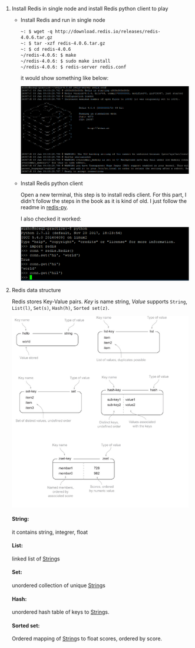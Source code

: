 1. Install Redis in single node and install Redis python client to play

    * Install Redis and run in single node
        ```
        ~: $ wget -q http://download.redis.io/releases/redis-4.0.6.tar.gz
        ~: $ tar -xzf redis-4.0.6.tar.gz
        ~: $ cd redis-4.0.6
        ~/redis-4.0.6: $ make
        ~/redis-4.0.6: $ sudo make install
        ~/redis-4.0.6: $ redis-server redis.conf
        ```

        it would show something like below:

        ![start redis server](./images/install-start-server.PNG)

    * Install Redis python client

        Open a new terminal, this step is to install redis client.
        For this part, I didn't follow the steps in the book as it is kind of old. I just follow the readme in [redis-py](https://github.com/andymccurdy/redis-py).

        I also checked it worked:

        ![test redis](./images/install-test-redis.PNG)

2. Redis data structure

    Redis stores Key-Value pairs. *Key* is name string, *Value* supports `String`, `List(l)`, `Set(s)`, `Hash(h)`, `Sorted set(z)`.

    ![Data structures](./images/redis-data-structures.PNG)

    #### String:
    it contains string, integrer, float
    #### List: 
    linked list of [String](#string)s
    #### Set:
    unordered collection of unique [String](#string)s
    #### Hash:
    unordered hash table of keys to [String](#string)s.
    #### Sorted set:
    Ordered mapping of [String](#string)s to float scores, ordered by score.